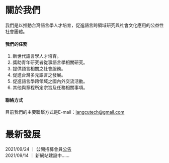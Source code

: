 # 關於我們
我們是以推動台灣語言學人才培育，促進語言跨領域研究與社會文化應用的公益性社會團體。

#### 我們的任務

1. 新世代語言學人才培育。
2. 獎助青年研究者從事語言學相關研究。
3. 提供語言相關之社會服務。
4. 促進台灣多元語言之發展。
5. 促進語言學跨領域之國內外交流活動。
6. 其他與章程所定宗旨及任務相關事項。

#### 聯絡方式
目前我們的主要聯繫方式是E-mail：langcutech@gmail.com

# 最新發展

2021/09/24 ｜ 公開招募會員[公告](https://github.com/langcutech/website-of-langcutech/blob/513bf77e19b574828b7294f9f07a7090d730a12c/%E5%85%AC%E9%96%8B%E6%8B%9B%E5%8B%9F%E6%9C%83%E5%93%A1%E5%85%AC%E5%91%8A.pdf)  
2021/09/14 ｜ 新網站建設中......


